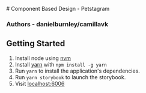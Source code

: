 # Component Based Design - Petstagram
### Authors - danielburnley/camillavk

## Getting Started

1. Install node using [nvm](http://nvm.sh)
2. Install [yarn](https://github.com/yarnpkg/yarn) with `npm install -g yarn`
3. Run `yarn` to install the application's dependencies.
4. Run `yarn storybook` to launch the storybook.
5. Visit [localhost:6006](http://localhost:6006)
